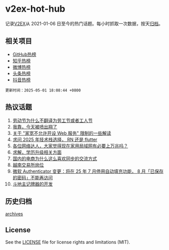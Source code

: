 # v2ex-hot-hub

 记录[V2EX](https://www.v2ex.com/)从 2021-01-06 日至今的热门话题。每小时抓取一次数据，按天[归档](archives)。
 
 ## 相关项目

- [GitHub热榜](https://github.com/it985/github-hot-hub)
- [知乎热榜](https://github.com/it985/zhihu-hot-hub)
- [微博热榜](https://github.com/it985/weibo-hot-hub)
- [头条热榜](https://github.com/it985/toutiao-hot-hub)
- [抖音热榜](https://github.com/it985/douyin-hot-hub)


 `更新时间：2025-05-01 18:08:44 +0800`

## 热议话题

1. [劳动节为什么不翻译为劳工节或者工人节](https://www.v2ex.com/t/1129260)
1. [我靠，今天被喷出翔了](https://www.v2ex.com/t/1129226)
1. [关于 "家宽不允许开设 Web 服务" 限制的一些解读](https://www.v2ex.com/t/1129251)
1. [求问 2025 年技术栈选择， RN 还是 flutter](https://www.v2ex.com/t/1129229)
1. [各位网络达人，大家觉得现在家用局域网有必要上万兆吗？](https://www.v2ex.com/t/1129276)
1. [求解，学历升级相关方面](https://www.v2ex.com/t/1129236)
1. [国内的电商为什么这么喜欢同步的交流方式](https://www.v2ex.com/t/1129239)
1. [越南交易所岗位](https://www.v2ex.com/t/1129269)
1. [微软 Authenticator 变更：将在 25 年 7 月停用自动填充功能， 8 月「已保存的密码」不能再访问](https://www.v2ex.com/t/1129225)
1. [斗地主记牌器的开发](https://www.v2ex.com/t/1129288)

## 历史归档

[archives](archives)

## License

See the [LICENSE](LICENSE) file for license rights and limitations (MIT).
